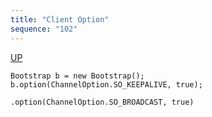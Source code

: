 ```yaml
---
title: "Client Option"
sequence: "102"
---
```


[UP](/netty.html)


```text
Bootstrap b = new Bootstrap();
b.option(ChannelOption.SO_KEEPALIVE, true);
```

```text
.option(ChannelOption.SO_BROADCAST, true)
```
